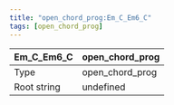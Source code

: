 ```yaml
---
title: "open_chord_prog:Em_C_Em6_C"
tags: [open_chord_prog]
---
```


|Em_C_Em6_C|open_chord_prog|
|---|---|
|Type|open_chord_prog|
|Root string|undefined|

